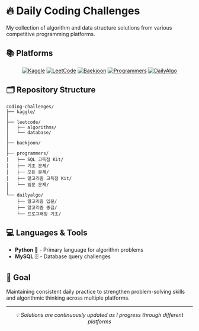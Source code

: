 # 🔥 Daily Coding Challenges

My collection of algorithm and data structure solutions from various competitive programming platforms.

## 📚 Platforms

<div align="center">

[![Kaggle](https://img.shields.io/badge/Kaggle-20BEFF?style=for-the-badge&logo=kaggle&logoColor=white)](https://www.kaggle.com/ming2tofu33)
[![LeetCode](https://img.shields.io/badge/LeetCode-FFA116?style=for-the-badge&logo=leetcode&logoColor=black)](https://leetcode.com/u/0iFQoKsIUh/)
[![Baekjoon](https://img.shields.io/badge/Baekjoon-0078D4?style=for-the-badge&logo=c%2B%2B&logoColor=white)](https://www.acmicpc.net/user/ming2tofu33)
[![Programmers](https://img.shields.io/badge/Programmers-263747?style=for-the-badge&logo=code&logoColor=white)](https://school.programmers.co.kr/)
[![DailyAlgo](https://img.shields.io/badge/DailyAlgo-FF6B35?style=for-the-badge&logo=algorithm&logoColor=white)](https://dailyalgo.kr/ko)

</div>

## 🗂️ Repository Structure

```
coding-challenges/
├── kaggle/
│
├── leetcode/
│   ├── algorithms/
│   └── database/
│
├── baekjoon/
│
├── programmers/
│   ├── SQL 고득점 Kit/
│   ├── 기초 문제/
│   ├── 모든 문제/
│   ├── 알고리즘 고득점 Kit/
│   └── 입문 문제/
│
└── dailyalgo/
    ├── 알고리즘 입문/
    ├── 알고리즘 중급/
    └── 프로그래밍 기초/
```

## 💻 Languages & Tools

- **Python** 🐍 - Primary language for algorithm problems
- **MySQL** 🗄️ - Database query challenges

## 🎯 Goal

Maintaining consistent daily practice to strengthen problem-solving skills and algorithmic thinking across multiple platforms.

---

<div align="center">
  <i>💡 Solutions are continuously updated as I progress through different platforms</i>
</div>